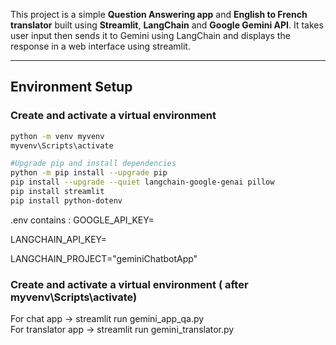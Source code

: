
This project is a simple **Question Answering app** and **English to French translator** built using **Streamlit**, **LangChain** and **Google Gemini API**. It takes user input then sends it to Gemini using LangChain and displays the response in a web interface using streamlit.

---

## Environment Setup

### Create and activate a virtual environment
```bash
python -m venv myvenv
myvenv\Scripts\activate

#Upgrade pip and install dependencies
python -m pip install --upgrade pip
pip install --upgrade --quiet langchain-google-genai pillow
pip install streamlit
pip install python-dotenv

```


.env contains :
GOOGLE_API_KEY=

LANGCHAIN_API_KEY=

LANGCHAIN_PROJECT="geminiChatbotApp"

### Create and activate a virtual environment ( after myvenv\Scripts\activate)

For chat app -> streamlit run gemini_app_qa.py   
For translator app -> streamlit run gemini_translator.py 

